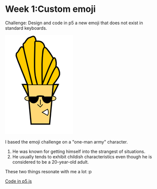 # Week 1:Custom emoji

Challenge: Design and code in p5 a new emoji that does not exist in standard keyboards.

![](week1_emoji.png)

I based the emoji challenge on a "one-man army" character.
1. He was known for getting himself into the strangest of situations.
2. He usually tends to exhibit childish characteristics even though he is considered to be a 20-year-old adult. <br />

These two things resonate with me a lot :p

[Code in p5.js](https://editor.p5js.org/shubhangi318/full/4pYg4ODQN)


